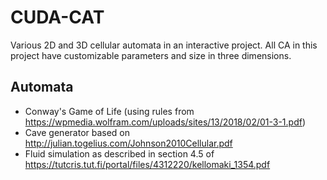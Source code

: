 # CUDA-CAT

Various 2D and 3D cellular automata in an interactive project.
All CA in this project have customizable parameters and size in three dimensions.

## Automata
- Conway's Game of Life (using rules from https://wpmedia.wolfram.com/uploads/sites/13/2018/02/01-3-1.pdf)
- Cave generator based on http://julian.togelius.com/Johnson2010Cellular.pdf
- Fluid simulation as described in section 4.5 of https://tutcris.tut.fi/portal/files/4312220/kellomaki_1354.pdf

